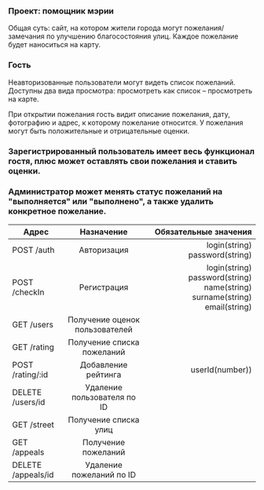 ### Проект: помощник мэрии

Общая суть: сайт, на котором жители города могут пожелания/замечания по улучшению благосостояния улиц. Каждое пожелание будет наноситься на карту.

### Гость

Неавторизованные пользователи могут видеть список пожеланий. Доступны два вида просмотра: просмотреть как список – просмотреть на карте.

При открытии пожелания гость видит описание пожелания, дату, фотографию и адрес, к которому пожелание относится. У пожелания могут быть положительные и отрицательные оценки.

### Зарегистрированный пользователь имеет весь функционал гостя, плюс может оставлять свои пожелания и ставить оценки.

### Администратор может менять статус пожеланий на "выполняется" или "выполнено", а также удалить конкретное пожелание.





| Адрес        | Назначение           | Обязательные значения  |
| ------------- |:-------------:| -----:|
| POST /auth     | Авторизация  | login(string) password(string) |
| POST /checkIn      | Регистрация      |   login(string) password(string) name(string) surname(string) email(string) |
| GET /users         | Получение оценок пользователей|
| GET /rating        | Получение списка пожеланий     |
| POST /rating/:id       | Добавление рейтинга       | userId(number))| 
|DELETE /users/id | Удаление пользователя по ID|
|GET /street | Получение списка улиц |
|GET /appeals | Получение пожеланий | 
|DELETE /appeals/id | Удаление пожеланий по ID|